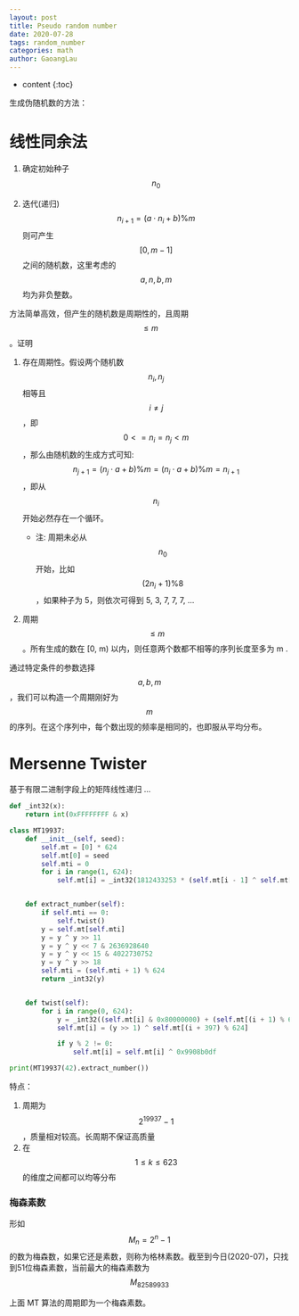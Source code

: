 ```yaml
---
layout: post
title: Pseudo random number
date: 2020-07-28
tags: random_number
categories: math
author: GaoangLau
---
```

* content
{:toc}


生成伪随机数的方法：



# 线性同余法
1. 确定初始种子 $$n_0$$



2. 迭代(递归) $$n_{i+1} = (a \cdot n_i + b) \% m$$
则可产生 $$[0, m-1]$$ 之间的随机数，这里考虑的 $$a, n, b, m$$ 均为非负整数。

方法简单高效，但产生的随机数是周期性的，且周期 $$\leq m$$。证明
1. 存在周期性。假设两个随机数 $$n_i, n_j$$ 相等且 $$i \neq j$$，即 $$0 <= n_i = n_j < m$$，那么由随机数的生成方式可知: $$n_{j+1} = (n_j \cdot a + b) \% m = (n_i \cdot a + b) \% m = n_{i+1} $$，即从 $$n_i$$ 开始必然存在一个循环。 
    * 注: 周期未必从 $$n_0$$ 开始，比如 $$ (2 n_i + 1) \% 8 $$，如果种子为 5，则依次可得到 5, 3, 7, 7, 7, ...

2. 周期 $$ \leq m $$。所有生成的数在 [0, m) 以内，则任意两个数都不相等的序列长度至多为 m .
    
通过特定条件的参数选择 $$a, b, m$$，我们可以构造一个周期刚好为$$m$$的序列。在这个序列中，每个数出现的频率是相同的，也即服从平均分布。

# Mersenne Twister 
基于有限二进制字段上的矩阵线性递归 ... 

```python
def _int32(x):
    return int(0xFFFFFFFF & x)

class MT19937:
    def __init__(self, seed):
        self.mt = [0] * 624
        self.mt[0] = seed
        self.mti = 0
        for i in range(1, 624):
            self.mt[i] = _int32(1812433253 * (self.mt[i - 1] ^ self.mt[i - 1] >> 30) + i)


    def extract_number(self):
        if self.mti == 0:
            self.twist()
        y = self.mt[self.mti]
        y = y ^ y >> 11
        y = y ^ y << 7 & 2636928640
        y = y ^ y << 15 & 4022730752
        y = y ^ y >> 18
        self.mti = (self.mti + 1) % 624
        return _int32(y)


    def twist(self):
        for i in range(0, 624):
            y = _int32((self.mt[i] & 0x80000000) + (self.mt[(i + 1) % 624] & 0x7fffffff))
            self.mt[i] = (y >> 1) ^ self.mt[(i + 397) % 624]

            if y % 2 != 0:
                self.mt[i] = self.mt[i] ^ 0x9908b0df

print(MT19937(42).extract_number())
```

特点：
1. 周期为 $$2^{19937}-1$$，质量相对较高。长周期不保证高质量
2. 在 $$1 \leq k \leq 623$$的维度之间都可以均等分布

### 梅森素数
形如 $$M_n = 2^n - 1$$ 的数为梅森数，如果它还是素数，则称为格林素数。截至到今日(2020-07)，只找到51位梅森素数，当前最大的梅森素数为 $$M_{82589933}$$

上面 MT 算法的周期即为一个梅森素数。